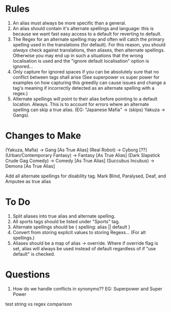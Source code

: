 # Rules
1. An alias must always be more specific than a general.
2. An alias should contain it's alternate spellings and language: this is because we want fast easy access to a default for reverting to default.
3. The Regex for an alternate spelling may and often will catch the primary spelling used in the translations (for default). For this reason, you should *always* check against translations, then aliases, then alternate spellings. Otherwise you may end up in such a situations that the wrong localisation is used and the "ignore default localisation" option is ignored...
4. Only capture for ignored spaces if you can be absolutely sure that no conflict between tags shall arise (See superpower vs super power for examples on how capturing this greedily can cause issues and change a tag's meaning if incorrectly detected as an alternate spelling with a regex.)
5. Alternate spellings will point to their alias before pointing to a default location. Always. This is to account for errors where an alternate spelling can skip a true alias. (EG: "Japanese Mafia" -> (skips) Yakuza -> Gangs).

# Changes to Make
(Yakuza, Mafia) -> Gang [As True Alias]
(Real Robot) -> Cyborg [??]
(Urban/Contemporary Fantasy) -> Fantasy [As True Alias]
(Dark Slapstick Crude Gag Comedy) -> Comedy [As True Alias]
(Succubus Incubus) -> Demons [As True Alias]

Add all alternate spellings for disability tag. Mark Blind, Paralysed, Deaf, and Amputee as true alias

# To Do
1. Split aliases into true alias and alternate spelling.
2. All sports tags should be listed under "Sports" tag.
3. Alternate spellings should be { spelling: alias || default }
4. Convert from storing explicit values to storing Regexs... (For alt spellings.)
5. Aliases should be a map of alias -> override. Where if override flag is set, alias will always be used instead of default regardless of if "use default" is checked.

# Questions
1. How do we handle conflicts in synonyms?? EG: Superpower and Super Power


test string vs regex comparison